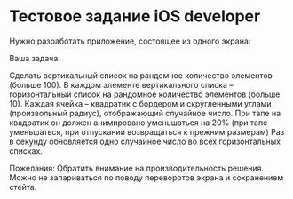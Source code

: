 # Тестовое задание iOS developer
Нужно разработать приложение, состоящее из одного экрана:

Ваша задача:

Сделать вертикальный список на рандомное количество элементов (больше 100).
В каждом элементе вертикального списка – горизонтальный список на рандомное количество элементов (больше 10). 
Каждая ячейка – квадратик с бордером и скругленными углами (произвольный радиус), отображающий случайное число. 
При тапе на квадратик он должен анимировано уменьшаться на 20% (при тапе уменьшаться, при отпускании возвращаться к прежним размерам)
Раз в секунду обновляется одно случайное число во всех горизонтальных списках.

Пожелания:
Обратить внимание на производительность решения.
Можно не запариваться по поводу переворотов экрана и сохранением стейта.
